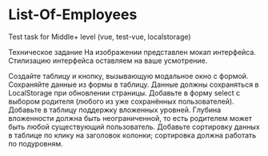 # List-Of-Employees
Test task for Middle+ level (vue, test-vue, localstorage)

Техническое задание
На изображении представлен мокап интерфейса. Стилизацию интерфейса оставляем на ваше усмотрение.

Создайте таблицу и кнопку, вызывающую модальное окно с формой.
Сохраняйте данные из формы в таблицу. Данные должны сохраняться в LocalStorage при обновлении страницы.
Добавьте в форму select с выбором родителя (любого из уже сохранённых пользователей).  
Добавьте в таблицу поддержку вложенных уровней. Глубина вложенности должна быть неограниченной, то есть родителем может быть любой существующий пользователь.
Добавьте сортировку данных в таблице по клику на заголовок колонки; сортировка должна работать по подуровням.
